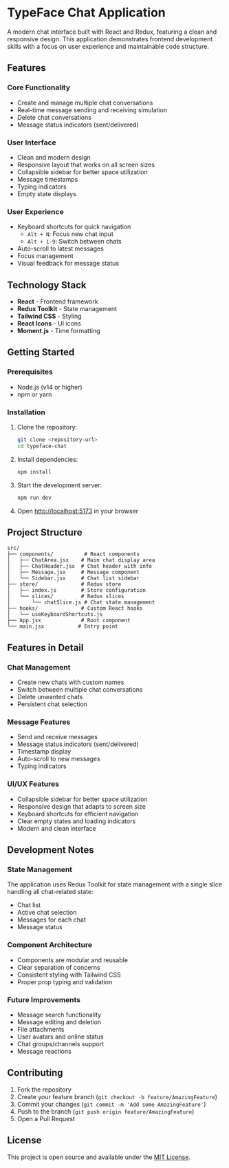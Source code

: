 # TypeFace Chat Application

A modern chat interface built with React and Redux, featuring a clean and responsive design. This application demonstrates frontend development skills with a focus on user experience and maintainable code structure.

## Features

### Core Functionality
- Create and manage multiple chat conversations
- Real-time message sending and receiving simulation
- Delete chat conversations
- Message status indicators (sent/delivered)

### User Interface
- Clean and modern design
- Responsive layout that works on all screen sizes
- Collapsible sidebar for better space utilization
- Message timestamps
- Typing indicators
- Empty state displays

### User Experience
- Keyboard shortcuts for quick navigation
  - `Alt + N`: Focus new chat input
  - `Alt + 1-9`: Switch between chats
- Auto-scroll to latest messages
- Focus management
- Visual feedback for message status

## Technology Stack

- **React** - Frontend framework
- **Redux Toolkit** - State management
- **Tailwind CSS** - Styling
- **React Icons** - UI icons
- **Moment.js** - Time formatting

## Getting Started

### Prerequisites

- Node.js (v14 or higher)
- npm or yarn

### Installation

1. Clone the repository:
   ```bash
   git clone <repository-url>
   cd typeface-chat
   ```

2. Install dependencies:
   ```bash
   npm install
   ```

3. Start the development server:
   ```bash
   npm run dev
   ```

4. Open [http://localhost:5173](http://localhost:5173) in your browser

## Project Structure

```
src/
├── components/          # React components
│   ├── ChatArea.jsx    # Main chat display area
│   ├── ChatHeader.jsx  # Chat header with info
│   ├── Message.jsx     # Message component
│   └── Sidebar.jsx     # Chat list sidebar
├── store/              # Redux store
│   ├── index.js        # Store configuration
│   └── slices/         # Redux slices
│       └── chatSlice.js # Chat state management
├── hooks/              # Custom React hooks
│   └── useKeyboardShortcuts.js
├── App.jsx             # Root component
└── main.jsx           # Entry point
```

## Features in Detail

### Chat Management
- Create new chats with custom names
- Switch between multiple chat conversations
- Delete unwanted chats
- Persistent chat selection

### Message Features
- Send and receive messages
- Message status indicators (sent/delivered)
- Timestamp display
- Auto-scroll to new messages
- Typing indicators

### UI/UX Features
- Collapsible sidebar for better space utilization
- Responsive design that adapts to screen size
- Keyboard shortcuts for efficient navigation
- Clear empty states and loading indicators
- Modern and clean interface

## Development Notes

### State Management
The application uses Redux Toolkit for state management with a single slice handling all chat-related state:
- Chat list
- Active chat selection
- Messages for each chat
- Message status

### Component Architecture
- Components are modular and reusable
- Clear separation of concerns
- Consistent styling with Tailwind CSS
- Proper prop typing and validation

### Future Improvements
- Message search functionality
- Message editing and deletion
- File attachments
- User avatars and online status
- Chat groups/channels support
- Message reactions

## Contributing

1. Fork the repository
2. Create your feature branch (`git checkout -b feature/AmazingFeature`)
3. Commit your changes (`git commit -m 'Add some AmazingFeature'`)
4. Push to the branch (`git push origin feature/AmazingFeature`)
5. Open a Pull Request

## License

This project is open source and available under the [MIT License](LICENSE).
